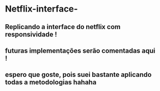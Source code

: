# Netflix-interface-
## Replicando a interface do netflix com responsividade !
## futuras implementações serão comentadas aqui !
## espero que goste, pois suei bastante aplicando todas a metodologias hahaha 
